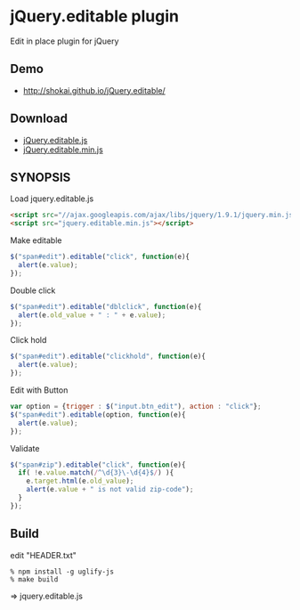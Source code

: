 jQuery.editable plugin
======================
Edit in place plugin for jQuery


Demo
----
- http://shokai.github.io/jQuery.editable/


Download
--------
- [jQuery.editable.js](https://raw.github.com/shokai/jQuery.editable/master/jquery.editable.js)
- [jQuery.editable.min.js](https://raw.github.com/shokai/jQuery.editable/master/jquery.editable.min.js)

SYNOPSIS
--------

Load jquery.editable.js

````html
<script src="//ajax.googleapis.com/ajax/libs/jquery/1.9.1/jquery.min.js"></script>
<script src="jquery.editable.min.js"></script>
````

Make editable

````javascript
$("span#edit").editable("click", function(e){
  alert(e.value);
});
````

Double click

````javascript
$("span#edit").editable("dblclick", function(e){
  alert(e.old_value + " : " + e.value);
});
````

Click hold

````javascript
$("span#edit").editable("clickhold", function(e){
  alert(e.value);
});
````


Edit with Button

````javascript
var option = {trigger : $("input.btn_edit"), action : "click"};
$("span#edit").editable(option, function(e){
  alert(e.value);
});
````

Validate
````javascript
$("span#zip").editable("click", function(e){
  if( !e.value.match(/^\d{3}\-\d{4}$/) ){
    e.target.html(e.old_value);
    alert(e.value + " is not valid zip-code");
  }
});
````


Build
-----

edit "HEADER.txt"

    % npm install -g uglify-js
    % make build

=> jquery.editable.js
